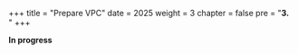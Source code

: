 +++
title = "Prepare VPC"
date = 2025
weight = 3
chapter = false
pre = "<b>3. </b>"
+++

**In progress**